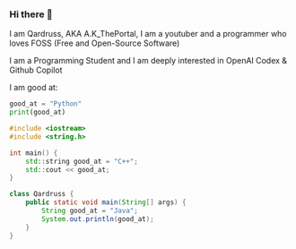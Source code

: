 ### Hi there 👋

I am Qardruss, AKA A.K_ThePortal, I am a youtuber and a programmer who loves FOSS (Free and Open-Source Software)

I am a Programming Student and I am deeply interested in OpenAI Codex & Github Copilot

  I am good at:
  
  ```python
  good_at = "Python"
  print(good_at)
  ```
  ```cpp
  #include <iostream>
  #include <string.h>
  
  int main() {
      std::string good_at = "C++";
      std::cout << good_at;
  }
  ```
  ```java
  class Qardruss {
      public static void main(String[] args) {
          String good_at = "Java";
          System.out.println(good_at);
      }
  }
  ```
